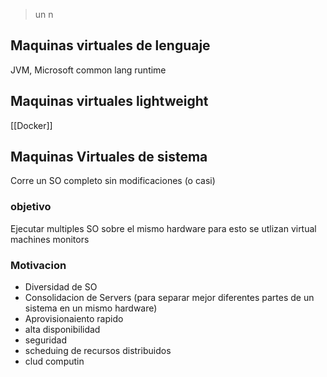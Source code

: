 >un n
## Maquinas virtuales de lenguaje 
JVM, Microsoft common lang runtime

## Maquinas virtuales lightweight
[[Docker]]

## Maquinas Virtuales de sistema
Corre un SO completo sin modificaciones (o casi)

### objetivo
Ejecutar multiples SO sobre el mismo hardware
para esto se utlizan virtual machines monitors

### Motivacion 
-  Diversidad de SO
- Consolidacion de Servers (para separar mejor diferentes partes de un sistema en un mismo hardware)
- Aprovisionaiento rapido
- alta disponibilidad
- seguridad
- scheduing de recursos distribuidos
- clud computin